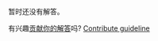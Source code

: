 
暂时还没有解答。

有兴趣[贡献你的解答](https://github.com/BFEdev/BFE.dev-solutions/blob/main/question/difference-between-strict-equal-and-equal_zh.md)吗? [Contribute guideline](https://github.com/BFEdev/BFE.dev-solutions#how-to-contribute)
